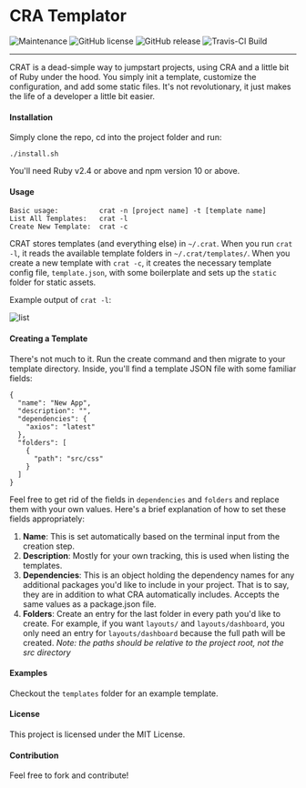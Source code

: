 # CRA Templator
![Maintenance](https://img.shields.io/badge/Maintained%3F-yes-green.svg)
![GitHub license](https://img.shields.io/github/license/drewlong/crat)
![GitHub release](https://img.shields.io/github/v/release/drewlong/crat?include_prereleases)
![Travis-CI Build](https://travis-ci.com/drewlong/crat.svg?branch=master)
____

CRAT is a dead-simple way to jumpstart projects, using CRA and a little bit of Ruby
under the hood. You simply init a template, customize the configuration, and add some static files. It's not revolutionary, it just makes the life of a developer a little bit easier.

#### Installation

Simply clone the repo, cd into the project folder and run:

`./install.sh`

You'll need Ruby v2.4 or above and npm version 10 or above.

#### Usage

```
Basic usage:          crat -n [project name] -t [template name]
List All Templates:   crat -l
Create New Template:  crat -c
```

CRAT stores templates (and everything else) in `~/.crat`. When you run `crat -l`, it reads the
available template folders in `~/.crat/templates/`. When you create a new template with `crat -c`, it creates the necessary template config file, `template.json`, with some boilerplate and sets up the `static` folder for static assets.

Example output of `crat -l`:

![list](https://user-images.githubusercontent.com/20236454/77111582-f8cc4380-69fd-11ea-9133-8f10bf980cff.png)

#### Creating a Template

There's not much to it. Run the create command and then migrate to your template directory. Inside, you'll find a template JSON file with some familiar fields:

```
{
  "name": "New App",
  "description": "",
  "dependencies": {
    "axios": "latest"
  },
  "folders": [
    {
      "path": "src/css"
    }
  ]
}
```

Feel free to get rid of the fields in `dependencies` and `folders` and replace them with your own values. Here's a brief explanation of how to set these fields appropriately:

1. **Name**: This is set automatically based on the terminal input from the creation step.
2. **Description**: Mostly for your own tracking, this is used when listing the templates.
3. **Dependencies**: This is an object holding the dependency names for any additional packages you'd like to include in your project. That is to say, they are in addition to what CRA automatically includes. Accepts the same values as a package.json file.
4. **Folders**: Create an entry for the last folder in every path you'd like to create. For example, if you want `layouts/` and `layouts/dashboard`, you only need an entry for `layouts/dashboard` because the full path will be created. _Note: the paths should be relative to the project root, not the src directory_

#### Examples

Checkout the `templates` folder for an example template.

#### License

This project is licensed under the MIT License.

#### Contribution

Feel free to fork and contribute!
